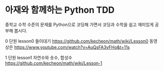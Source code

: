 # 아재와 함께하는 Python TDD

중학교 수학 수준의 문제를 Python으로 코딩해 가면서 코딩과 수학을 쉽고 재미있게 공부해 봅시다.

0 단원 lesson0 들이대기  https://github.com/kecheon/math/wiki/Lesson0 동영상은 https://www.youtube.com/watch?v=AuQsFA3vFHo&t=11s

1 단원 lesson1 자연수와 솟수, 합성수 https://github.com/kecheon/math/wiki/Lesson-1
